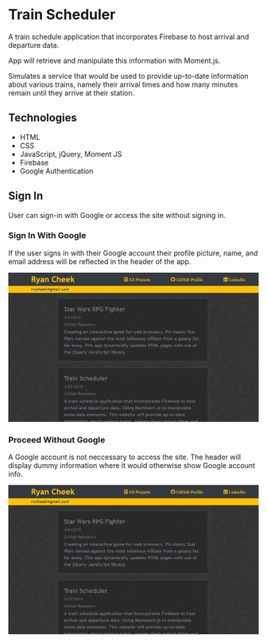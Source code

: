 # Train Scheduler 

A train schedule application that incorporates Firebase to host arrival and departure data. 

App will retrieve and manipulate this information with Moment.js. 

Simulates a service that would be used to provide up-to-date information about various trains, namely their arrival times and how many minutes remain until they arrive at their station.

## Technologies

 * HTML
 * CSS
 * JavaScript, jQuery, Moment JS
 * Firebase
 * Google Authentication

## Sign In

User can sign-in with Google or access the site without signing in.

### Sign In With Google

If the user signs in with their Google account their profile picture, name, and email address will be reflected in the header of the app.

![Google Sign-In](/documentation/google_signin.gif)

### Proceed Without Google

A Google account is not neccessary to access the site. The header will display dummy information where it would otherwise show Google account info.

![Google Sign-In](/documentation/no_google_signin.gif)

